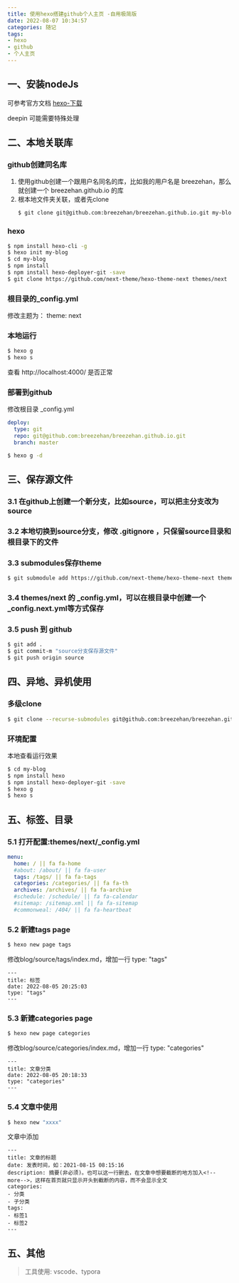 ```yaml
---
title: 使用hexo搭建github个人主页 -自用极简版
date: 2022-08-07 10:34:57
categories: 随记
tags: 
- hexo
- github
- 个人主页
---
```



## 一、安装nodeJs
可参考官方文档 [hexo-下载](https://nodejs.org/zh-cn/download/)

deepin 可能需要特殊处理

## 二、本地关联库
### github创建同名库
1. 使用github创建一个跟用户名同名的库，比如我的用户名是 breezehan，那么就创建一个 breezehan.github.io 的库
2. 根本地文件夹关联，或者先clone
   ``` bash
   $ git clone git@github.com:breezehan/breezehan.github.io.git my-blog
   ```

### hexo
``` bash
$ npm install hexo-cli -g
$ hexo init my-blog
$ cd my-blog
$ npm install
$ npm install hexo-deployer-git -save
$ git clone https://github.com/next-theme/hexo-theme-next themes/next
```
### 根目录的_config.yml
修改主题为：
theme: next

### 本地运行

``` bash
$ hexo g
$ hexo s
```
查看 http://localhost:4000/ 是否正常


### 部署到github
修改根目录 _config.yml
``` yml
deploy:
  type: git
  repo: git@github.com:breezehan/breezehan.github.io.git
  branch: master
```

``` bash
$ hexo g -d 
```
<!-- more --> 

## 三、保存源文件
### 3.1 在github上创建一个新分支，比如source，可以把主分支改为source

### 3.2 本地切换到source分支，修改 .gitignore ，只保留source目录和根目录下的文件

### 3.3 submodules保存theme
``` bash
$ git submodule add https://github.com/next-theme/hexo-theme-next themes/next
```

### 3.4 themes/next 的 _config.yml，可以在根目录中创建一个 _config.next.yml等方式保存


### 3.5 push 到 github
``` bash
$ git add .
$ git commit-m "source分支保存源文件"
$ git push origin source
```

## 四、异地、异机使用

### 多级clone

``` bash
$ git clone --recurse-submodules git@github.com:breezehan/breezehan.github.io.git my-blog
```

### 环境配置
本地查看运行效果
``` bash
$ cd my-blog
$ npm install hexo
$ npm install hexo-deployer-git -save
$ hexo g
$ hexo s
```

## 五、标签、目录
### 5.1 打开配置:themes/next/_config.yml
``` yml
menu: 
  home: / || fa fa-home
  #about: /about/ || fa fa-user
  tags: /tags/ || fa fa-tags
  categories: /categories/ || fa fa-th
  archives: /archives/ || fa fa-archive
  #schedule: /schedule/ || fa fa-calendar
  #sitemap: /sitemap.xml || fa fa-sitemap
  #commonweal: /404/ || fa fa-heartbeat
```
### 5.2 新建tags page

``` bash
$ hexo new page tags
```
修改blog/source/tags/index.md，增加一行 type: "tags"
```
---
title: 标签
date: 2022-08-05 20:25:03
type: "tags"
---
```


### 5.3 新建categories page
``` bash
$ hexo new page categories
```

修改blog/source/categories/index.md，增加一行 type: "categories"

```
---
title: 文章分类
date: 2022-08-05 20:18:33
type: "categories"
---
```

### 5.4 文章中使用

``` bash
$ hexo new "xxxx"
```
文章中添加
```
---
title: 文章的标题
date: 发表时间，如：2021-08-15 08:15:16
description: 摘要(非必须)。也可以这一行删去，在文章中想要截断的地方加入<!--more-->，这样在首页就只显示开头到截断的内容，而不会显示全文
categories:
- 分类
- 子分类
tags:
- 标签1
- 标签2
---
```

## 五、其他
> 工具使用: vscode、typora

